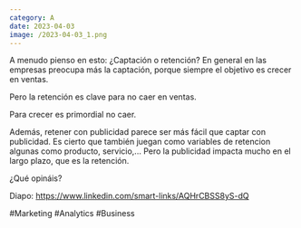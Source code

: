 ```yaml
--- 
category: A 
date: 2023-04-03 
image: /2023-04-03_1.png 
--- 
```


A menudo pienso en esto: ¿Captación o retención? En general en las empresas preocupa más la captación, porque siempre el objetivo es crecer en ventas. 

Pero la retención es clave para no caer en ventas. 

Para crecer es primordial no caer. 

Además, retener con publicidad parece ser más fácil que captar con publicidad. Es cierto que también juegan como variables de retencion algunas como producto, servicio,... Pero la publicidad impacta mucho en el largo plazo, que es la retención.

¿Qué opináis?

Diapo: https://www.linkedin.com/smart-links/AQHrCBSS8yS-dQ

#Marketing #Analytics #Business